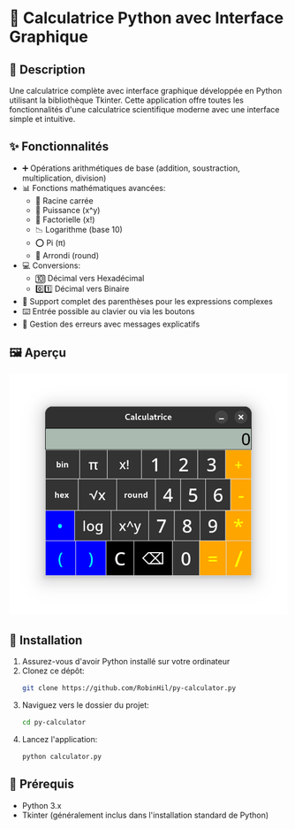 # 🧮 Calculatrice Python avec Interface Graphique

## 📝 Description
Une calculatrice complète avec interface graphique développée en Python utilisant la bibliothèque Tkinter. Cette application offre toutes les fonctionnalités d'une calculatrice scientifique moderne avec une interface simple et intuitive.

## ✨ Fonctionnalités
- ➕ Opérations arithmétiques de base (addition, soustraction, multiplication, division)
- 📊 Fonctions mathématiques avancées:
  - 📐 Racine carrée
  - 📏 Puissance (x^y)
  - 🔄 Factorielle (x!)
  - 📉 Logarithme (base 10)
  - ⭕ Pi (π)
  - 🔢 Arrondi (round)
- 💻 Conversions:
  - 🔟 Décimal vers Hexadécimal
  - 0️⃣1️⃣ Décimal vers Binaire
- 🧩 Support complet des parenthèses pour les expressions complexes
- ⌨️ Entrée possible au clavier ou via les boutons
- 🚫 Gestion des erreurs avec messages explicatifs

## 🖼️ Aperçu
![Aperçu de la calculatrice](images/screenshot.png)

## 🚀 Installation
1. Assurez-vous d'avoir Python installé sur votre ordinateur
2. Clonez ce dépôt:
   ```bash
   git clone https://github.com/RobinHil/py-calculator.py
   ```
3. Naviguez vers le dossier du projet:
   ```bash
   cd py-calculator
   ```
4. Lancez l'application:
   ```bash
   python calculator.py
   ```

## 🔧 Prérequis
- Python 3.x
- Tkinter (généralement inclus dans l'installation standard de Python)